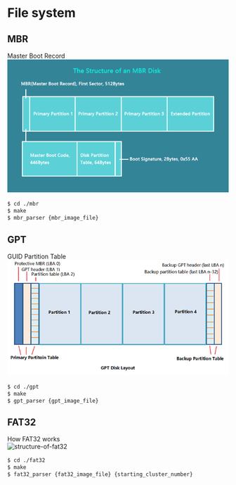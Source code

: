 # File system

## MBR

Master Boot Record<br />
![structure-of-mbr](./mbr/mbr-disk-structure.webp)

```
$ cd ./mbr
$ make
$ mbr_parser {mbr_image_file}
```

## GPT

GUID Partition Table<br />
![structure-of-gpt](./gpt/gpt-disk-layout.webp)

```
$ cd ./gpt
$ make
$ gpt_parser {gpt_image_file}
```

## FAT32

How FAT32 works<br />
![structure-of-fat32](./fat32/how-fat32-works.avif)

```
$ cd ./fat32
$ make
$ fat32_parser {fat32_image_file} {starting_cluster_number}
```